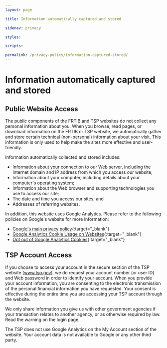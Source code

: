 ```yaml
---
layout: page

title: Information automatically captured and stored

sidenav: privacy

styles:

scripts:

permalink: /privacy-policy/information-captured-stored/
---
```

# Information automatically captured and stored

## Public Website Access

The public components of the FRTIB and TSP websites do not collect any personal information about you. When you browse, read pages, or download information on the FRTIB or TSP website, we automatically gather and store certain technical (non-personal) information about your visit. This information is only used to help make the sites more effective and user-friendly.

Information automatically collected and stored includes:

- Information about your connection to our Web server, including the Internet domain and IP address from which you access our website;
- Information about your computer, including details about your computer's operating system;
- Information about the Web browser and supporting technologies you use to access our site;
- The date and time you access our sites; and
- Addresses of referring websites.

In addition, this website uses Google Analytics. Please refer to the following policies on Google's website for more information:

- [Google's main privacy policy](https://policies.google.com/privacy?hl=en){:target="\_blank"}
- [Google Analytics Cookie Usage on Websites](https://support.google.com/analytics/answer/6004245){:target="\_blank"}
- [Opt out of Google Analytics Cookies](https://tools.google.com/dlpage/gaoptout?hl=en){:target="\_blank"}


## TSP Account Access
If you choose to access your account in the secure section of the TSP website (www.tsp.gov), we do request your account number (or user ID) and Web password in order to identify your account. When you provide your account information, you are consenting to the electronic transmission of the personal financial information you have requested. Your consent is effective during the entire time you are accessing your TSP account through the website.

We only share information you give us with other government agencies if your transaction relates to another agency, or as otherwise required by law. Read the warning on the login page.

The TSP does not use Google Analytics on the My Account section of the website. Your account data is not available to Google or any other third party.

<!-- CONTENT END -->
